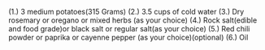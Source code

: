(1.) 3 medium potatoes(315 Grams)
(2.) 3.5 cups of cold water
(3.) Dry rosemary or oregano or mixed herbs (as your choice)
(4.) Rock salt(edible and food grade)or black salt or regular salt(as your choice)
(5.) Red chili powder or paprika or cayenne pepper (as your choice)(optional)
(6.) Oil